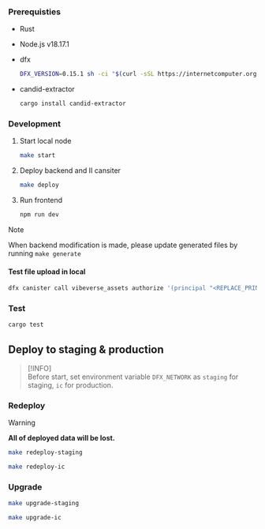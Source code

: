 ### Prerequisties

- Rust
- Node.js v18.17.1
- dfx
  ```bash
  DFX_VERSION=0.15.1 sh -ci "$(curl -sSL https://internetcomputer.org/install.sh)"
  ```
- candid-extractor

  ```bash
  cargo install candid-extractor
  ```

### Development

1. Start local node

   ```bash
   make start
   ```

2. Deploy backend and II cansiter

   ```bash
   make deploy
   ```

3. Run frontend

   ```bash
   npm run dev
   ```

> [!NOTE]  
> When backend modification is made, please update generated files by running `make generate`

#### Test file upload in local

```bash
dfx canister call vibeverse_assets authorize '(principal "<REPLACE_PRINCIPAL>")'
```

### Test

```bash
cargo test
```

## Deploy to staging & production

> [!INFO]  
> Before start, set environment variable `DFX_NETWORK` as `staging` for staging, `ic` for production.

### Redeploy

> [!WARNING]  
> **All of deployed data will be lost.**

```bash
make redeploy-staging
```

```bash
make redeploy-ic
```

### Upgrade

```bash
make upgrade-staging
```

```bash
make upgrade-ic
```
